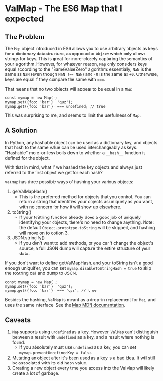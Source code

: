 # ValMap - The ES6 Map that I expected

## The Problem
The `Map` object introduced in ES6 allows you to use arbitrary objects as keys for a dictionary datastructure,
as opposed to `Object` which only allows strings for keys. This is great for more-closely capturing the
semantics of your algorithm. However, for whatever reason, `Map` only considers keys equal according to the
"SameValueZero" algorithm: essentially, `NaN` is the same as `NaN` (even though `NaN !== NaN`) and `-0` is
the same as `+0`. Otherwise, keys are equal if they compare the same with `===`.

That means that no two objects will appear to be equal in a `Map`:

```
const mymap = new Map();
mymap.set({foo: 'bar'}, 'quz');
mymap.get({foo: 'bar'}) === undefined; // true
```

This was surprising to me, and seems to limit the usefulness of `Map`.

## A Solution

In Python, any hashable object can be used as a dictionary key, and objects that hash to the same value can be used
interchangeably as keys. "Hashable" more-or-less boils down to whether a `__hash__` function is defined for the
object.

With that in mind, what if we hashed the key objects and always just referred to the first object we get for
each hash?

`ValMap` has three possible ways of hashing your various objects:

1. getValMapHash()
    * This is the preferred method for objects that you control. You can return a string that identifies your objects
as uniquely as you want, with no concern for how it will show up elsewhere.
2. toString()
    * If your toString function already does a good job of uniquely identifying your objects, there's no need to change
anything. Note: the default `Object.prototype.toString` will be skipped, and hashing will move on to option 3.
3. JSON.stringify()
    * If you don't want to add methods, or you can't change the object's source, a full JSON dump will capture the
entire structure of your data.

If you don't want to define getValMapHash, and your toString isn't a good enough uniquifier, you can set
`mymap.disableToStringHash = true` to skip the toString call and dump to JSON.

```
const mymap = new Map();
mymap.set({foo: 'bar'}, 'quz');
mymap.get({foo: 'bar'}) === 'quz'; // true
```

Besides the hashing, `ValMap` is meant as a drop-in replacement for `Map`, and uses the same interface.
See the [Map MDN documentation](https://developer.mozilla.org/en-US/docs/Web/JavaScript/Reference/Global_Objects/Map).

## Caveats

1. `Map` supports using `undefined` as a key. However, `ValMap` can't distinguish between a result with `undefined`
as a key, and a result where nothing is found.
    * If you absolutely must use `undefined` as a key, you can set `mymap.preventUndefinedKey = false`.
2. Mutating an object after it's been used as a key is a bad idea. It will still be associated with its old hash value.
3. Creating a new object every time you access into the ValMap will likely create a lot of garbage.
